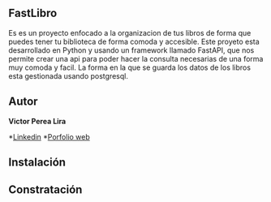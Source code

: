 ## FastLibro
Es es un proyecto enfocado a la organizacion de tus libros de forma que puedes tener tu biblioteca de forma comoda y accesible. Este proyeto esta desarrollado en Python y usando un framework llamado FastAPI, que nos permite crear una api para poder hacer la consulta necesarias de una forma muy comoda y facil. La forma en la que se guarda los datos  de los libros esta gestionada usando postgresql.

## Autor
**Victor Perea Lira**

*[Linkedin]()
*[Porfolio web]()

## Instalación

## Constratación
